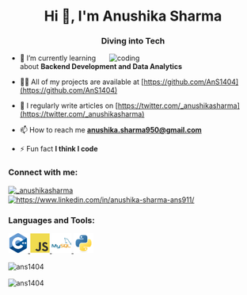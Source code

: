 <h1 align="center">Hi 👋, I'm Anushika Sharma</h1>
<h3 align="center">Diving into Tech</h3>

<img align="right" alt="coding" width="300px" src="https://i.pinimg.com/originals/e4/26/70/e426702edf874b181aced1e2fa5c6cde.gif"/>

- 🌱 I’m currently learning about **Backend Development and Data Analytics**

- 👨‍💻 All of my projects are available at [https://github.com/AnS1404](https://github.com/AnS1404)

- 📝 I regularly write articles on [https://twitter.com/_anushikasharma](https://twitter.com/_anushikasharma)

- 📫 How to reach me **anushika.sharma950@gmail.com**

- ⚡ Fun fact **I think I code**

<h3 align="left">Connect with me:</h3>
<p align="left">
<a href="https://twitter.com/_anushikasharma" target="blank"><img align="center" src="https://raw.githubusercontent.com/rahuldkjain/github-profile-readme-generator/master/src/images/icons/Social/twitter.svg" alt="_anushikasharma" height="30" width="40" /></a>
<a href="https://linkedin.com/in/https://www.linkedin.com/in/anushika-sharma-ans911/" target="blank"><img align="center" src="https://raw.githubusercontent.com/rahuldkjain/github-profile-readme-generator/master/src/images/icons/Social/linked-in-alt.svg" alt="https://www.linkedin.com/in/anushika-sharma-ans911/" height="30" width="40" /></a>
</p>

<h3 align="left">Languages and Tools:</h3>
<p align="left"> <a href="https://www.w3schools.com/cpp/" target="_blank" rel="noreferrer"> <img src="https://raw.githubusercontent.com/devicons/devicon/master/icons/cplusplus/cplusplus-original.svg" alt="cplusplus" width="40" height="40"/> </a> <a href="https://developer.mozilla.org/en-US/docs/Web/JavaScript" target="_blank" rel="noreferrer"> <img src="https://raw.githubusercontent.com/devicons/devicon/master/icons/javascript/javascript-original.svg" alt="javascript" width="40" height="40"/> </a> <a href="https://www.mysql.com/" target="_blank" rel="noreferrer"> <img src="https://raw.githubusercontent.com/devicons/devicon/master/icons/mysql/mysql-original-wordmark.svg" alt="mysql" width="40" height="40"/> </a> <a href="https://www.python.org" target="_blank" rel="noreferrer"> <img src="https://raw.githubusercontent.com/devicons/devicon/master/icons/python/python-original.svg" alt="python" width="40" height="40"/> </a> </p>

<p><img align="center" src="https://github-readme-stats.vercel.app/api/top-langs?username=ans1404&show_icons=true&locale=en&layout=compact" alt="ans1404" /></p>

<p><img align="center" src="https://github-readme-streak-stats.herokuapp.com/?user=ans1404&" alt="ans1404" /></p>
